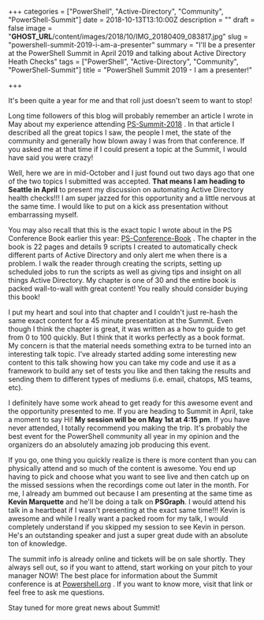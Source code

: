 +++
categories = ["PowerShell", "Active-Directory", "Community", "PowerShell-Summit"]
date = 2018-10-13T13:10:00Z
description = ""
draft = false
image = "__GHOST_URL__/content/images/2018/10/IMG_20180409_083817.jpg"
slug = "powershell-summit-2019-i-am-a-presenter"
summary = "I'll be a presenter at the PowerShell Summit in April 2019 and talking about Active Directory Heath Checks"
tags = ["PowerShell", "Active-Directory", "Community", "PowerShell-Summit"]
title = "PowerShell Summit 2019 - I am a presenter!"

+++


It's been quite a year for me and that roll just doesn't seem to want to stop!

Long time followers of this blog will probably remember an article I wrote in May about my experience attending [PS-Summit-2018](__GHOST_URL__/ps-summit-2018/) . In that article I described all the great topics I saw, the people I met, the state of the community and generally how blown away I was from that conference. If you asked me at that time if I could present a topic at the Summit, I would have said you were crazy!

Well, here we are in mid-October and I just found out two days ago that one of the two topics I submitted was accepted. **That means I am heading to Seattle in April** to present my discussion on automating Active Directory health checks!!! I am super jazzed for this opportunity and a little nervous at the same time. I would like to put on a kick ass presentation without embarrassing myself.

You may also recall that this is the exact topic I wrote about in the PS Conference Book earlier this year: [PS-Conference-Book](https://leanpub.com/powershell-conference-book) . The chapter in the book is 22 pages and details 9 scripts I created to automatically check different parts of Active Directory and only alert me when there is a problem. I walk the reader through creating the scripts, setting up scheduled jobs to run the scripts as well as giving tips and insight on all things Active Directory. My chapter is one of 30 and the entire book is packed wall-to-wall with great content! You really should consider buying this book!

I put my heart and soul into that chapter and I couldn't just re-hash the same exact content for a 45 minute presentation at the Summit. Even though I think the chapter is great, it was written as a how to guide to get from 0 to 100 quickly. But I think that it works perfectly as a book format. My concern is that the material needs something extra to be turned into an interesting talk topic. I've already started adding some interesting new content to this talk showing how you can take my code and use it as a framework to build any set of tests you like and then taking the results and sending them to different types of mediums (i.e. email, chatops, MS teams, etc).

I definitely have some work ahead to get ready for this awesome event and the opportunity presented to me. If you are heading to Summit in April, take a moment to say Hi! **My session will be on May 1st at 4:15 pm**. If you have never attended, I totally recommend you making the trip. It's probably the best event for the PowerShell community all year in my opinion and the organizers do an absolutely amazing job producing this event.

If you go, one thing you quickly realize is there is more content than you can physically attend and so much of the content is awesome. You end up having to pick and choose what you want to see live and then catch up on the missed sessions when the recordings come out later in the month. For me, I already am bummed out because I am presenting at the same time as **Kevin Marquette** and he'll be doing a talk on **PSGraph**. I would attend his talk in a heartbeat if I wasn't presenting at the exact same time!!! Kevin is awesome and while I really want a packed room for my talk, I would completely understand if you skipped my session to see Kevin in person. He's an outstanding speaker and just a super great dude with an absolute ton of knowledge.

The summit info is already online and tickets will be on sale shortly. They always sell out, so if you want to attend, start working on your pitch to your manager NOW! The best place for information about the Summit conference is at [Powershell.org](https://powershell.org/summit/) . If you want to know more, visit that link or feel free to ask me questions.

Stay tuned for more great news about Summit!





